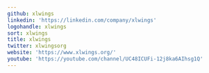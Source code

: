 ```yaml
---
github: xlwings
linkedin: 'https://linkedin.com/company/xlwings'
logohandle: xlwings
sort: xlwings
title: xlwings
twitter: xlwingsorg
website: 'https://www.xlwings.org/'
youtube: 'https://youtube.com/channel/UC48ICUFi-12j8ka6AIhsg1Q'
---
```

